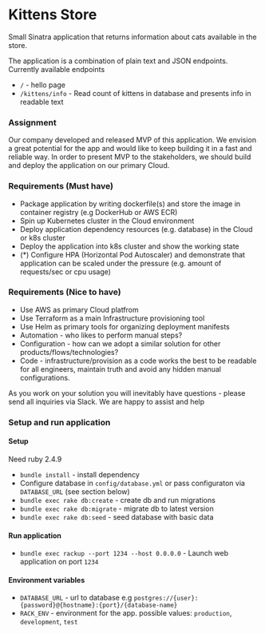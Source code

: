 # Kittens Store
Small Sinatra application that returns information about cats available in the store.

The application is a combination of plain text and JSON endpoints. Currently available endpoints
- `/` - hello page
- `/kittens/info` - Read count of kittens in database and presents info in readable text

### Assignment
Our company developed and released MVP of this application.
We envision a great potential for the app and would like to keep building it in a fast and reliable way.
In order to present MVP to the stakeholders, we should build and deploy the application on our primary Cloud.

### Requirements (Must have)

- Package application by writing dockerfile(s) and store the image in container registry (e.g DockerHub or AWS ECR)
- Spin up Kubernetes cluster in the Cloud environment
- Deploy application dependency resources (e.g. database) in the Cloud or k8s cluster
- Deploy the application into k8s cluster and show the working state
- (*) Configure HPA (Horizontal Pod Autoscaler) and demonstrate that application can be scaled under the pressure (e.g. amount of requests/sec or cpu usage)

### Requirements (Nice to have)

- Use AWS as primary Cloud platfrom
- Use Terraform as a main Infrastructure provisioning tool
- Use Helm as primary tools for organizing deployment manifests
- Automation - who likes to perform manual steps?
- Configuration - how can we adopt a similar solution for other products/flows/technologies?
- Code - infrastructure/provision as a code works the best to be readable for all engineers, maintain truth and avoid any hidden manual configurations.

As you work on your solution you will inevitably have questions - please send all inquiries via Slack. We are happy to assist and help


### Setup and run application

#### Setup
Need ruby 2.4.9
- `bundle install` - install dependency
- Configure database in `config/database.yml` or pass configuraton via `DATABASE_URL` (see section below)
- `bundle exec rake db:create` - create db and run migrations
- `bundle exec rake db:migrate` - migrate db to latest version
- `bundle exec rake db:seed` - seed database with basic data

#### Run application
- `bundle exec rackup --port 1234 --host 0.0.0.0` - Launch web application on port `1234`

#### Environment variables
- `DATABASE_URL` - url to database e.g `postgres://{user}:{password}@{hostname}:{port}/{database-name}`
- `RACK_ENV` - environment for the app. possible values: `production`, `development`, `test`
